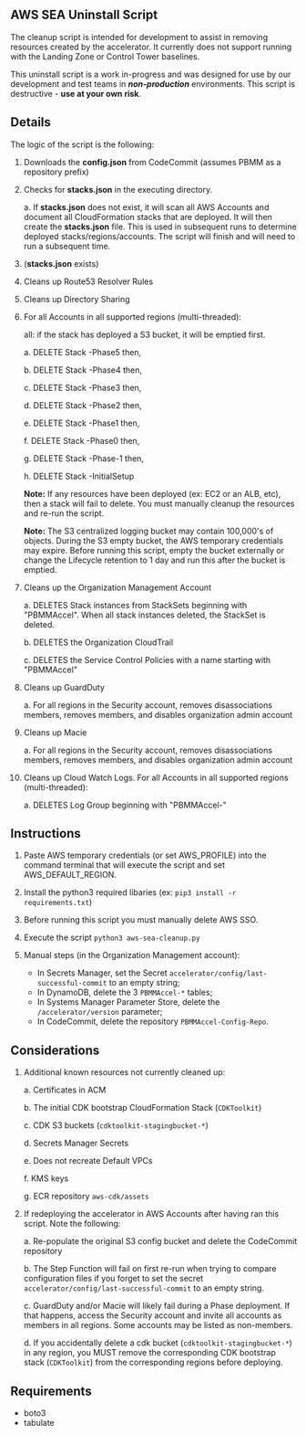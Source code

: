 ## AWS SEA Uninstall Script

The cleanup script is intended for development to assist in removing resources created by the accelerator. It currently does not support running with the Landing Zone or Control Tower baselines.

This uninstall script is a work in-progress and was designed for use by our development and test teams in **_non-production_** environments. This script is destructive - **use at your own risk**.

## Details

The logic of the script is the following:

1. Downloads the **config.json** from CodeCommit (assumes PBMM as a repository prefix)

2. Checks for **stacks.json** in the executing directory.

   a. If **stacks.json** does not exist, it will scan all AWS Accounts and document all CloudFormation stacks that are deployed. It will then create the **stacks.json** file. This is used in subsequent runs to determine deployed stacks/regions/accounts. The script will finish and will need to run a subsequent time.

3. (**stacks.json** exists)

4. Cleans up Route53 Resolver Rules

5. Cleans up Directory Sharing

6. For all Accounts in all supported regions (multi-threaded):

   all: if the stack has deployed a S3 bucket, it will be emptied first.

   a. DELETE Stack -Phase5 then,

   b. DELETE Stack -Phase4 then,

   c. DELETE Stack -Phase3 then,

   d. DELETE Stack -Phase2 then,

   e. DELETE Stack -Phase1 then,

   f. DELETE Stack -Phase0 then,

   g. DELETE Stack -Phase-1 then,

   h. DELETE Stack -InitialSetup

   **Note:** If any resources have been deployed (ex: EC2 or an ALB, etc), then a stack will fail to delete. You must manually cleanup the resources and re-run the script.

   **Note:** The S3 centralized logging bucket may contain 100,000's of objects. During the S3 empty bucket, the AWS temporary credentials may expire. Before running this script, empty the bucket externally or change the Lifecycle retention to 1 day and run this after the bucket is emptied.

7. Cleans up the Organization Management Account

   a. DELETES Stack instances from StackSets beginning with "PBMMAccel". When all stack instances deleted, the StackSet is deleted.

   b. DELETES the Organization CloudTrail

   c. DELETES the Service Control Policies with a name starting with "PBMMAccel"

8. Cleans up GuardDuty

   a. For all regions in the Security account, removes disassociations members, removes members, and disables organization admin account

9. Cleans up Macie

   a. For all regions in the Security account, removes disassociations members, removes members, and disables organization admin account

10. Cleans up Cloud Watch Logs. For all Accounts in all supported regions (multi-threaded):

    a. DELETES Log Group beginning with "PBMMAccel-"

## Instructions

1. Paste AWS temporary credentials (or set AWS_PROFILE) into the command terminal that will execute the script and set AWS_DEFAULT_REGION.

2. Install the python3 required libaries (ex: `pip3 install -r requirements.txt`)

3. Before running this script you must manually delete AWS SSO.

4. Execute the script `python3 aws-sea-cleanup.py`
5. Manual steps (in the Organization Management account):
   - In Secrets Manager, set the Secret `accelerator/config/last-successful-commit` to an empty string;
   - In DynamoDB, delete the 3 `PBMMAccel-*` tables;
   - In Systems Manager Parameter Store, delete the `/accelerator/version` parameter;
   - In CodeCommit, delete the repository `PBMMAccel-Config-Repo`.

## Considerations

1. Additional known resources not currently cleaned up:

   a. Certificates in ACM

   b. The initial CDK bootstrap CloudFormation Stack (`CDKToolkit`)

   c. CDK S3 buckets (`cdktoolkit-stagingbucket-*`)

   d. Secrets Manager Secrets

   e. Does not recreate Default VPCs

   f. KMS keys

   g. ECR repository `aws-cdk/assets`

2. If redeploying the accelerator in AWS Accounts after having ran this script. Note the following:

   a. Re-populate the original S3 config bucket and delete the CodeCommit repository

   b. The Step Function will fail on first re-run when trying to compare configuration files if you forget to set the secret `accelerator/config/last-successful-commit` to an empty string.

   c. GuardDuty and/or Macie will likely fail during a Phase deployment. If that happens, access the Security account and invite all accounts as members in all regions. Some accounts may be listed as non-members.

   d. If you accidentally delete a cdk bucket (`cdktoolkit-stagingbucket-*`) in any region, you MUST remove the corresponding CDK bootstrap stack (`CDKToolkit`) from the corresponding regions before deploying.

## Requirements

- boto3
- tabulate
